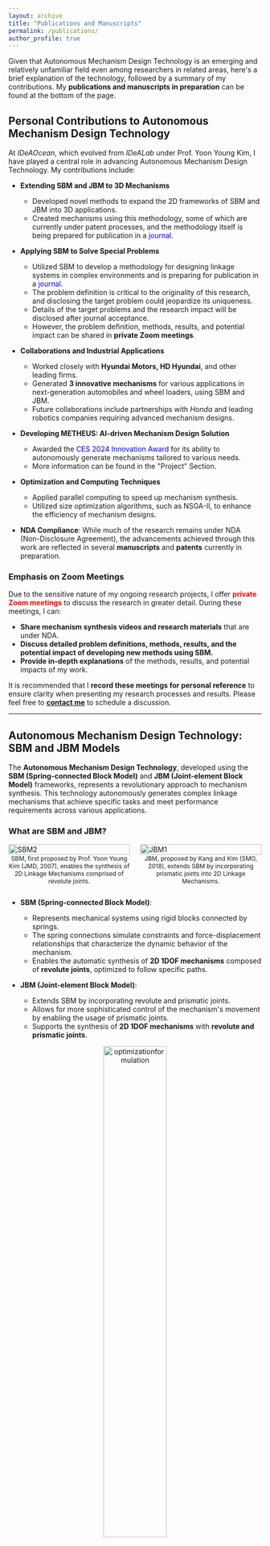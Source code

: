 ```yaml
---
layout: archive
title: "Publications and Manuscripts"
permalink: /publications/
author_profile: true
---
```


Given that Autonomous Mechanism Design Technology is an emerging and relatively unfamiliar field even among researchers in related areas, here's a brief explanation of the technology, followed by a summary of my contributions. My **publications and manuscripts in preparation** can be found at the bottom of the page.

## Personal Contributions to Autonomous Mechanism Design Technology

At *IDeAOcean*, which evolved from *IDeALab* under Prof. Yoon Young Kim, I have played a central role in advancing Autonomous Mechanism Design Technology. My contributions include:

- **Extending SBM and JBM to 3D Mechanisms**
  - Developed novel methods to expand the 2D frameworks of SBM and JBM into 3D applications.
  - Created mechanisms using this methodology, some of which are currently under patent processes, and the methodology itself is being prepared for publication in a <span style="color: blue;">journal</span>.

- **Applying SBM to Solve Special Problems**
  - Utilized SBM to develop a methodology for designing linkage systems in complex environments and is preparing for publication in a <span style="color: blue;">journal</span>.
  - The problem definition is critical to the originality of this research, and disclosing the target problem could jeopardize its uniqueness.
  - Details of the target problems and the research impact will be disclosed after journal acceptance.
  - However, the problem definition, methods, results, and potential impact can be shared in **private Zoom meetings**.

- **Collaborations and Industrial Applications**
  - Worked closely with **Hyundai Motors, HD Hyundai**, and other leading firms.
  - Generated **3 innovative mechanisms** for various applications in next-generation automobiles and wheel loaders, using SBM and JBM.
  - Future collaborations include partnerships with *Honda* and leading robotics companies requiring advanced mechanism designs.

- **Developing METHEUS: AI-driven Mechanism Design Solution**
  - Awarded the <span style="color: blue;">CES 2024 Innovation Award</span> for its ability to autonomously generate mechanisms tailored to various needs.
  - More information can be found in the "Project" Section.

- **Optimization and Computing Techniques**
  - Applied parallel computing to speed up mechanism synthesis.
  - Utilized size optimization algorithms, such as NSGA-II, to enhance the efficiency of mechanism designs.

- **NDA Compliance**: While much of the research remains under NDA (Non-Disclosure Agreement), the advancements achieved through this work are reflected in several **manuscripts** and **patents** currently in preparation.

### Emphasis on Zoom Meetings

Due to the sensitive nature of my ongoing research projects, I offer <span style="color: red;">**private Zoom meetings**</span> to discuss the research in greater detail. During these meetings, I can:

- **Share mechanism synthesis videos and research materials** that are under NDA.
- **Discuss detailed problem definitions, methods, results, and the potential impact of developing new methods using SBM.**
- **Provide in-depth explanations** of the methods, results, and potential impacts of my work.

It is recommended that I **record these meetings for personal reference** to ensure clarity when presenting my research processes and results. Please feel free to [**contact me**](<mailto:cksdml1014@gmail.com>) to schedule a discussion.


---

## Autonomous Mechanism Design Technology: SBM and JBM Models

The **Autonomous Mechanism Design Technology**, developed using the **SBM (Spring-connected Block Model)** and **JBM (Joint-element Block Model)** frameworks, represents a revolutionary approach to mechanism synthesis. This technology autonomously generates complex linkage mechanisms that achieve specific tasks and meet performance requirements across various applications.

### What are SBM and JBM?

<div style="display: flex; justify-content: space-between;">
    <div style="width: 48%; display: flex; flex-direction: column; justify-content: space-between;">
        <img src="https://cksdml1014.github.io/chanisong/images/SBM2.png" alt="SBM2" style="width: 100%;">
        <p style="font-size: 12px; text-align: center; margin-top: auto;">SBM, first proposed by Prof. Yoon Young Kim (JMD, 2007), enables the synthesis of 2D Linkage Mechanisms comprised of revolute joints.</p>
    </div>
    <div style="width: 48%; display: flex; flex-direction: column; justify-content: space-between;">
        <img src="https://cksdml1014.github.io/chanisong/images/JBM1.png" alt="JBM1" style="width: 100%;">
        <p style="font-size: 12px; text-align: center; margin-top: auto;">JBM, proposed by Kang and Kim (SMO, 2018), extends SBM by incorporating prismatic joints into 2D Linkage Mechanisms.</p>
    </div>
</div>
  
- **SBM (Spring-connected Block Model)**:
  - Represents mechanical systems using rigid blocks connected by springs.
  - The spring connections simulate constraints and force-displacement relationships that characterize the dynamic behavior of the mechanism. 
  - Enables the automatic synthesis of **2D 1DOF mechanisms** composed of **revolute joints**, optimized to follow specific paths.

- **JBM (Joint-element Block Model)**:
  - Extends SBM by incorporating revolute and prismatic joints.
  - Allows for more sophisticated control of the mechanism's movement by enabling the usage of prismatic joints.
  - Supports the synthesis of **2D 1DOF mechanisms** with **revolute and prismatic joints**.

<div style="text-align: center;">
    <img src="https://cksdml1014.github.io/chanisong/images/optimizationformulation.png" alt="optimizationformulation" style="width: 50%;">
    <p style="font-size: 12px;">Optimization formulation for Autonomous Mechanism Design, first proposed by Kim et al. (IJNM, 2014)</p>
</div>

- The spring constant *k* of the springs in SBM & JBM models determines whether the system behaves like a linkage mechanism with revolute joints, like a rigidly connected structure, or something in between. By using spring values as variables, along with the position of the nodes and the angle of the double-spring structure in JBM models, we can represent various 2D linkage mechanisms composed of links and revolute/prismatic joints. 
- Using an appropriate optimization formulation with these variables as optimization variables, we can automatically synthesize linkage mechanisms that follow specific paths. This process determines **both the topology and geometry** of the linkage mechanisms.
- The synthesis process utilizes an **optimization formulation** based on the **work transmittance efficiency function** (Kim and Kim, IJNM, 2014), enabling the autonomous design of mechanisms that follow specific paths.

<div style="display: flex; justify-content: space-between;">
  <div style="text-align: center; width: 48%;">
    <video width="100%" controls>
      <source src="https://cksdml1014.github.io/chanisong/images/sbmvideo1.wmv" type="video/mp4">
      Your browser does not support the video tag.
    </video>
    <p style="font-size: 12px; color: gray;">This video illustrates the mechanism synthesis process using SBM. You can see how different spring constants change the motion of the SBM blocks. The path of the center of target block gradually converges to the target path. (IDeA Lab, 2022)</p>
  </div>
  <div style="text-align: center; width: 48%;">
    <video width="100%" controls>
      <source src="https://cksdml1014.github.io/chanisong/images/sbmvideo2.wmv" type="video/mp4">
      Your browser does not support the video tag.
    </video>
    <p style="font-size: 12px; color: gray;">This video illustrates the change of objective function(red) and constraints(blue) during the iteration of SBM optimization. 1DoF Mechanism is synthesized when the wort transmittance efficiency(red graph) converges to 1. (IDeA Lab, 2022)</p>
  </div>
</div>

---
### Examples of Applications of Autonomous Mechanism Design Technology

- **Vehicle Mechanisms**:  
  - **Applications**: Autonomous suspension systems, aerodynamic components, adaptable chassis elements.
  - **Impact**: Optimizes vehicle performance under various conditions, supporting the shift toward electric and autonomous vehicles.

<div style="text-align: center;">
    <img src="https://cksdml1014.github.io/chanisong/images/메커니즘그림1.png" alt="mech1" style="width: 90%;">
    <p style="font-size: 12px;">Novel vehicle mechanisms developed using SBM and JBM (Kim et al., IJNM, 2018).</p>
</div>

- **Human-Integrated Mechanisms and Robotics**:  
  - **Applications**: Robotic exoskeletons, rehabilitation devices, assistive mobility systems.
  - **Impact**: Designs mechanisms that interact with humans for wearable, assistive applications in medical robotics.

<div style="text-align: center;">
    <img src="https://cksdml1014.github.io/chanisong/images/메커니즘그림2.png" alt="mech2" style="width: 90%;">
    <p style="font-size: 12px;">Exoskeletons and rehabilitation devices designed using SBM and JBM (Kim et al., SMO, 2018).</p>
</div>

- **Transformable Wheel Mechanisms**:  
  - **Applications**: Transformable wheels with adaptable structures for torque, speed, and stability optimization.
  - **Impact**: Reduces motor usage while maintaining performance, enabling 1-DOF robot systems to adjust to changing terrain.
 
<div style="display: flex; justify-content: space-between;">
  <div style="text-align: center; width: 48%;">
    <video width="100%" controls>
      <source src="https://cksdml1014.github.io/chanisong/images/wheel1.mp4" type="video/mp4">
      Your browser does not support the video tag.
    </video>
    <p style="font-size: 12px; color: gray;">This video illustrates the synthesis process of Transformable Wheel Mechanisms using the JBM framework. As the optimization problem approaches its optimal solution, the JBM system gradually converges into a 1-DOF mechanism. (IEEE T-RO, 2023)</p>
  </div>
  <div style="text-align: center; width: 48%;">
    <video width="100%" controls>
      <source src="https://cksdml1014.github.io/chanisong/images/wheel2.mp4" type="video/mp4">
      Your browser does not support the video tag.
    </video>
    <p style="font-size: 12px; color: gray;">Once the JBM system converges, it is interpreted into a linkage mechanism. This video showcases the CAD models of mechanisms synthesized through the JBM framework. (IEEE T-RO, 2023)</p>
  </div>
</div>

<div style="text-align: center;">
    <img src="https://cksdml1014.github.io/chanisong/images/메커니즘그림3.png" alt="mech3" style="width: 70%;">
    <p style="font-size: 12px;">Transformable wheels designed using JBM (Kim et al., IEEE T-RO, 2023).</p>
</div>

### The Value of SBM and JBM in Industry and Research

- **Optimization and Innovation:** These models streamline the mechanism design process, enabling engineers to focus on optimization and innovation.
- **Applications:** The technology is applied in various sectors, including **automotive**, **medical robotics**, and **next-generation mobility solutions**.

### Previous Publications

- For detailed publications and patents related to Autonomous Mechanism Design Technology, visit **[here](https://ideaocean.ai/technology/)**.

---

## Publications & Manuscripts

### Synthesizing Mechanisms that requires special requirements Using SBM

1. **C. Song†**, J. Kim, and Y.Y. Kim∗, *“Automatic Synthesis of 1-DOF Linkage Mechanism Using SBM (applied in a special environment: Details to be disclosed upon acceptance)”*, expected submission in 2024 to *Journal of Mechanical Design*.

   - **Summary**: This paper introduces a novel synthesis method for linkage mechanisms using the SBM framework. The focus is on automating the design process and enhancing the performance of linkage systems in complex environments. Details of the target problems and the research impact will be disclosed after journal acceptance. Since the problem definition is critical to the originality of this research, disclosing it prematurely could jeopardize its uniqueness. However, **the problem definition, methods, results, and potential impact can be shared in private Zoom meetings**.
   
   - **Expected Impact**: This research significantly contributes to the automatic design of linkage mechanisms for specialized environments, particularly in robotics.

---

### Designing Novel Mechanisms by developing 3D Autonomous Mechanism Design Methodology

2. **C. Song†**, J. Kim, and Y.Y. Kim∗, *“A Novel Mechanism Synthesized Using the 3D JBM Model and Topology Optimization”*, expected submission in 2025 to *Mechanism and Machine Theory*.

   - **Summary**: This paper presents the design and synthesis of novel mechanical systems using a new 3D design method. While the methodology for automatic synthesis of 3D linkage mechanisms is well-developed, submission has been delayed until 2025 due to project requirements and contractual obligations with Hyundai Motors.

   - **NDA Compliance**: This project, in collaboration with Hyundai Motors, involves designing a novel mechanism for their next-generation high-performance hydrogen-hybrid concept car. Due to NDA restrictions, details about the mechanism's specific application and results cannot be publicly disclosed. However, **the process for synthesizing mechanisms in 3D environments can be shared through private Zoom meetings**.
  
   - **Expected Impact**: The development of a 3D automatic synthesis methodology is a significant advancement, overcoming the limitations of previous methods that were confined to 2D spaces. This approach has wide applications in fields like automotive design, exoskeletons, medical robotics, and locomotion systems.
  
<div style="text-align: center;">
  <video width="560" height="315" controls>
    <source src="https://cksdml1014.github.io/chanisong/images/3djbm_example.mp4" type="video/mp4">
    Your browser does not support the video tag.
  </video>
  <p style="font-size: 12px; color: gray;">This video serves as a preview to introduce the 3D Autonomous Mechanism Design Methodology, showcasing a 3D mechanism as part of the disclosure.</p>
</div>

---

### Future Directions & Zoom Meetings

Due to the sensitive nature of my ongoing research projects, I am available for private discussions via **Zoom meetings** to provide more detailed information. During these meetings, I can share additional research materials and synthesized videos that are under NDA. It is recommended that I record these meetings for my personal reference when introducing my research processes and results. Please feel free to contact me to schedule a discussion.
